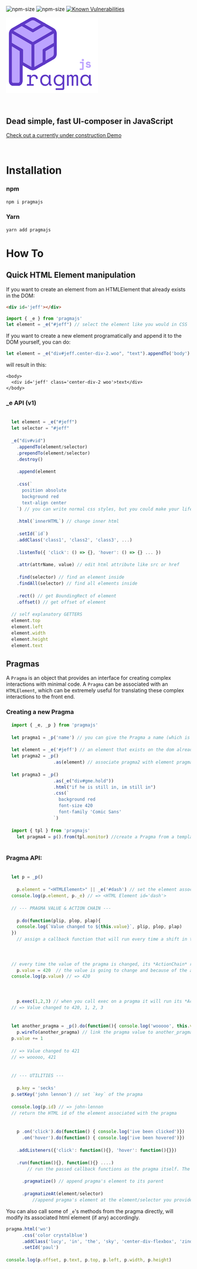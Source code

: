 ![npm-size](https://img.shields.io/npm/v/pragmajs)
![npm-size](https://img.shields.io/bundlephobia/minzip/pragmajs)
[![Known Vulnerabilities](https://snyk.io/test/npm/pragmajs/0.3.0/badge.svg)](https://snyk.io/test/npm/pragmajs/0.3.0)

[<img width=250px src="docs/logos/pragmajs.svg">](https://robo-monk.github.io/pragmajs)

<br>

## Dead simple, fast UI-composer in JavaScript

[Check out a currently under construction Demo](https://robo-monk.github.io/pragmajs)

<br>

# Installation

### npm
```bash
npm i pragmajs
```

### Yarn

```bash
yarn add pragmajs
```

# How To

## Quick HTML Element manipulation

If you want to create an element from an HTMLElement that already exists in the DOM:

```html
<div id='jeff'></div>
```
```js	
import { _e } from 'pragmajs'
let element = _e("#jeff") // select the element like you would in CSS
```

If you want to create a new element programatically and append it to the DOM yourself, you can do:
	
```js
let element = _e("div#jeff.center-div-2.woo", "text").appendTo('body')
```
will result in this:
```
<body>
  <div id='jeff' class='center-div-2 woo'>text</div>
</body>
```

### _e API (v1)

```js

  let element = _e("#jeff")
  let selector = "#jeff"

  _e("div#vid")
    .appendTo(element/selector)
    .prependTo(element/selector)
    .destroy()

    .append(element

    .css(`
      position absolute
      background red
      text-align center
    `) // you can write normal css styles, but you could make your life easier by writing in the simplified syntax which replaces new lines with `;` and you dont need to type `:` after every css attr. your choice

    .html(`innerHTML`) // change inner html
    
    .setId(`id`)
    .addClass('class1', 'class2', 'class3', ...)
    
    .listenTo({ 'click': () => {}, 'hover': () => {} ... })
    
    .attr(attrName, value) // edit html attribute like src or href
    
    .find(selector) // find an element inside
    .findAll(selector) // find all elements inside

    .rect() // get BoundingRect of element
    .offset() // get offset of element

  // self explanatory GETTERS
  element.top
  element.left
  element.width
  element.height
  element.text

```

## Pragmas
A `Pragma` is an object that provides an interface for creating complex interactions with minimal code. A `Pragma` can be associated with an `HTMLElement`, which can be extremely useful for translating these complex interactions to the front end.

### Creating a new Pragma
```js
  import { _e, _p } from 'pragmajs'

  let pragma1 = _p('name') // you can give the Pragma a name (which is going to be its key), or leave it blank to generate a random one through an overengineered random string generator

  let element = _e('#jeff') // an element that exists on the dom already
  let pragma2 = _p()
                  .as(element) // associate pragma2 with element pragma2.element is going to be #jeff
  
  let pragma3 = _p()
                  .as(_e("div#gme.hold"))
                  .html("if he is still in, im still in")
                  .css(`
                    background red
                    font-size 420
                    font-family 'Comic Sans'
                  `)

  import { tpl } from 'pragmajs'
	let pragma4 = p().from(tpl.monitor) //create a Pragma from a template (another Pragma)
	
```

### Pragma API:

```js

  let p = _p()

	p.element = "<HTMLElement>" || _e('#dash') // set the element associated with the pragma
  console.log(p.element, p._e) // => <HTML Element id='dash'>

  // --- PRAGMA VALUE & ACTION CHAIN ---

	p.do(function(plip, plop, plap){ 
    console.log(`Value changed to ${this.value}`, plip, plop, plap) 
  })
    // assign a callback function that will run every time a shift in the pragma's value occurs. All the callbacks that are being run when the value changes, are part of the *ActionChain* of the Pragma.



  // every time the value of the pragma is changed, its *ActionChain* runs
	p.value = 420  // the value is going to change and because of the above p.do(..) the console is going to print: => Value changed to 420  
  console.log(p.value) // => 420 



	p.exec(1,2,3) // when you call exec on a pragma it will run its *Action Chain* with whatever arguments you add
  // => Value changed to 420, 1, 2, 3


  let another_pragma = _p().do(function(){ console.log('wooooo', this.value)})
	p.wireTo(another_pragma) // link the pragma value to another_pragma's value. Every time the pragma's value changes, change the another_pragma's value to the same one
  p.value += 1

  // => Value changed to 421
  // => wooooo, 421


  // --- UTILITIES ---

	p.key = 'secks'
  p.setKey('john lennon') // set `key` of the pragma
  
  console.log(p.id) // => john-lennon
  // return the HTML id of the element associated with the pragma


	p .on('click').do(function() { console.log('ive been clicked')})
	  .on('hover').do(function() { console.log('ive been hovered')})

    .addListeners({'click': function(){}, 'hover': function(){}})

    .run(function(){}, function(){} ....)
		// run the passed callback functions as the pragma itself. The `this` keyword inside the functions will reference the pragma

	  .pragmatize() // append pragma's element to its parent

	  .pragmatizeAt(element/selector)
		  //append pragma's element at the element/selector you provide

```
You can also call some of `_e`'s methods from the pragma directly, will modify its associated html element (if any) accordingly.

```js
pragma.html('wo')
      .css('color crystalblue')
      .addClass('lucy', 'in', 'the', 'sky', 'center-div-flexbox', 'zindexxxxx')
      .setId('paul')

console.log(p.offset, p.text, p.top, p.left, p.width, p.height)
```
